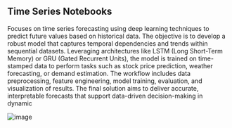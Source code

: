 ## Time Series Notebooks

Focuses on time series forecasting using deep learning techniques to predict future values based on historical data. The objective is to develop a robust model that captures temporal dependencies and trends within sequential datasets. Leveraging architectures like LSTM (Long Short-Term Memory) or GRU (Gated Recurrent Units), the model is trained on time-stamped data to perform tasks such as stock price prediction, weather forecasting, or demand estimation. The workflow includes data preprocessing, feature engineering, model training, evaluation, and visualization of results. The final solution aims to deliver accurate, interpretable forecasts that support data-driven decision-making in dynamic

![image](https://github.com/user-attachments/assets/cbd7ef3c-9561-4c85-8230-05c34c46cb10)
